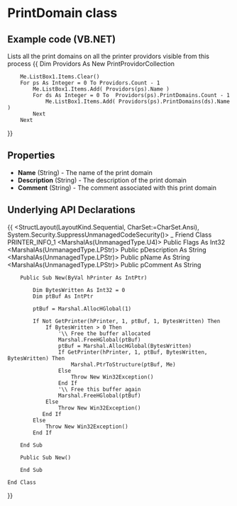 # PrintDomain class

## Example code (VB.NET)
Lists all the print domains on all the printer providors visible from this process
{{
       Dim Providors As New PrintProvidorCollection

        Me.ListBox1.Items.Clear()
        For ps As Integer = 0 To Providors.Count - 1
            Me.ListBox1.Items.Add( Providors(ps).Name )
            For ds As Integer = 0 To  Providors(ps).PrintDomains.Count - 1
                Me.ListBox1.Items.Add( Providors(ps).PrintDomains(ds).Name )
            Next
        Next
}}

## Properties
* **Name** (String) - The name of the print domain
* **Description** (String) - The description of the print domain
* **Comment** (String) - The comment associated with this print domain

## Underlying API Declarations
{{
    <StructLayout(LayoutKind.Sequential, CharSet:=CharSet.Ansi), System.Security.SuppressUnmanagedCodeSecurity()> _
    Friend Class PRINTER_INFO_1
        <MarshalAs(UnmanagedType.U4)> Public Flags As Int32
        <MarshalAs(UnmanagedType.LPStr)> Public pDescription As String
        <MarshalAs(UnmanagedType.LPStr)> Public pName As String
        <MarshalAs(UnmanagedType.LPStr)> Public pComment As String

        Public Sub New(ByVal hPrinter As IntPtr)

            Dim BytesWritten As Int32 = 0
            Dim ptBuf As IntPtr

            ptBuf = Marshal.AllocHGlobal(1)

            If Not GetPrinter(hPrinter, 1, ptBuf, 1, BytesWritten) Then
                If BytesWritten > 0 Then
                    '\\ Free the buffer allocated
                    Marshal.FreeHGlobal(ptBuf)
                    ptBuf = Marshal.AllocHGlobal(BytesWritten)
                    If GetPrinter(hPrinter, 1, ptBuf, BytesWritten, BytesWritten) Then
                        Marshal.PtrToStructure(ptBuf, Me)
                    Else
                        Throw New Win32Exception()
                    End If
                    '\\ Free this buffer again
                    Marshal.FreeHGlobal(ptBuf)
                Else
                    Throw New Win32Exception()
               End If
            Else
                Throw New Win32Exception()
            End If

        End Sub

        Public Sub New()

        End Sub

    End Class
}}
